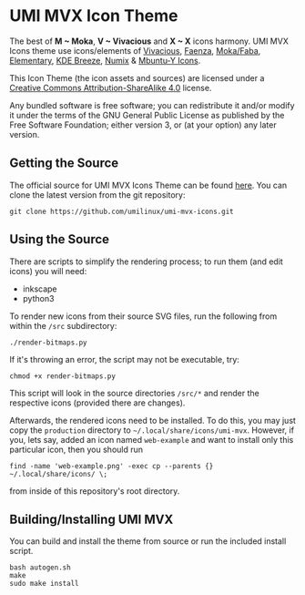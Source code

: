 UMI MVX Icon Theme
==================

The best of **M ~ Moka**, **V ~ Vivacious** and **X ~ X** icons harmony.
UMI MVX Icons theme use icons/elements of
[Vivacious](http://www.ravefinity.com/p/vivacious-colors-gtk-icon-theme.html),
[Faenza](https://tiheum.deviantart.com/art/Faenza-Icons-173323228),
[Moka/Faba](https://github.com/moka-project/moka-icon-theme),
[Elementary](https://github.com/elementary/icons),
[KDE Breeze](https://github.com/KDE/breeze-icons),
[Numix](https://github.com/numixproject/numix-icon-theme) &
[Mbuntu-Y Icons](https://launchpad.net/~noobslab/+archive/ubuntu/themes/+build/7128035).

This Icon Theme (the icon assets and sources) are licensed under a [Creative Commons Attribution-ShareAlike 4.0](http://creativecommons.org/licenses/by-sa/4.0/legalcode) license.

Any bundled software is free software; you can redistribute it and/or modify it under the terms of the GNU General Public License as published by the Free Software Foundation; either version 3, or (at your option) any later version.

Getting the Source
------------------

The official source for UMI MVX Icons Theme can be found [here](https://github.com/umilinux/umi-mvx-icons). You can clone the latest version from the git repository:

    git clone https://github.com/umilinux/umi-mvx-icons.git

Using the Source
----------------

There are scripts to simplify the rendering process; to run them (and edit icons) you will need:

* inkscape
* python3

To render new icons from their source SVG files, run the following from within the `/src` subdirectory:

    ./render-bitmaps.py

If it's throwing an error, the script may not be executable, try:

    chmod +x render-bitmaps.py

This script will look in the source directories `/src/*` and render the respective icons (provided there are changes).

Afterwards, the rendered icons need to be installed.
To do this, you may just copy the `production` directory to `~/.local/share/icons/umi-mvx`.
However, if you, lets say, added an icon named `web-example` and want to install only this particular icon, then you should run

    find -name 'web-example.png' -exec cp --parents {} ~/.local/share/icons/ \;

from inside of this repository's root directory.

Building/Installing UMI MVX
---------------------------

You can build and install the theme from source or run the included install script.

    bash autogen.sh
    make
    sudo make install
